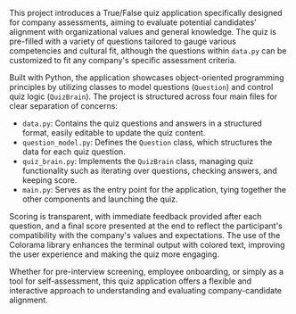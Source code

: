 This project introduces a True/False quiz application specifically designed for company assessments, aiming to evaluate potential candidates' alignment with organizational values and general knowledge. The quiz is pre-filled with a variety of questions tailored to gauge various competencies and cultural fit, although the questions within `data.py` can be customized to fit any company's specific assessment criteria.

Built with Python, the application showcases object-oriented programming principles by utilizing classes to model questions (`Question`) and control quiz logic (`QuizBrain`). The project is structured across four main files for clear separation of concerns:

- `data.py`: Contains the quiz questions and answers in a structured format, easily editable to update the quiz content.
- `question_model.py`: Defines the `Question` class, which structures the data for each quiz question.
- `quiz_brain.py`: Implements the `QuizBrain` class, managing quiz functionality such as iterating over questions, checking answers, and keeping score.
- `main.py`: Serves as the entry point for the application, tying together the other components and launching the quiz.

Scoring is transparent, with immediate feedback provided after each question, and a final score presented at the end to reflect the participant's compatibility with the company's values and expectations. The use of the Colorama library enhances the terminal output with colored text, improving the user experience and making the quiz more engaging.

Whether for pre-interview screening, employee onboarding, or simply as a tool for self-assessment, this quiz application offers a flexible and interactive approach to understanding and evaluating company-candidate alignment.
